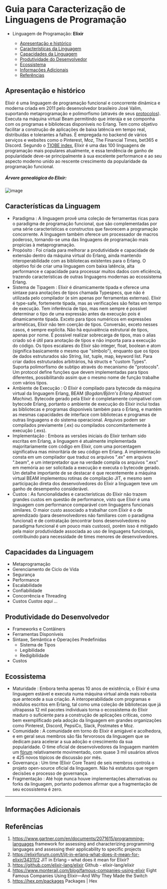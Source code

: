 <!--
Recomendações:
1. A
2. B

Contribuidores:
+ Kenia e Luiz
+ Mauricio Santiago, Gustavo Santos, Matheus Novais, Ivens Joris, Matheus Silva
+ Álvaro Souza Oliveira; Carlos Mosselman Cabral Neto; Thiago Vieira Souza Andrade; Caio Nery Matos Santos; Vanessa Machado Araújo
+ Daniel

Fontes:
+ Criação do TOC
  + [Table of contents generated with markdown-toc](http://ecotrust-canada.github.io/markdown-toc/)
---

-->

# Guia para Caracterização de Linguagens de Programação

+ Linguagem de Programação: **Elixir**

  + [Apresentação e histórico](#apresenta--o-e-hist-rico)
  + [Características da Linguagem](#caracter-sticas-da-linguagem)
  + [Capacidades da Linguagem](#capacidades-da-linguagem)
  + [Produtividade do Desenvolvedor](#produtividade-do-desenvolvedor)
  + [Ecossistema](#ecossistema)
  + [Informações Adicionais](#informa--es-adicionais)
  + [Referências](#refer-ncias)

## Apresentação e histórico

Elixir é uma linguagem de programação funcional e concorrente dinâmica e moderna criada em 2011 pelo desenvolvedor brasileiro José Valim, suportando metaprogramação e polimorfismo (através de seus [protocolos](https://elixir-lang.org/getting-started/protocols.html)). Executa na máquina virtual Beam permitindo que interaja e se componha com os programas e bibliotecas disponíveis no Erlang. Tem como objetivo facilitar a construção de aplicações de baixa latência em tempo real, distribuídas e tolerantes a falhas. É empregada no backend de vários serviços e websites como o Pinterest, Moz, The Financial Times, bet365 e Discord. Segundo o [TIOBE index](https://www.tiobe.com/tiobe-index/), Elixir é uma das 100 linguagens de programação mais populares atualmente, e essa tendência de ganho de popularidade deve-se principalmente à sua excelente performance e ao seu aspecto moderno unido ao rescente crescimento da popularidade da programação funcional.

##### Árvore genealógica do Elixir:

![image](./res/elixir-tree.png)

## Características da Linguagem

+ Paradigma
  :  A linguagem provê uma coleção de ferramentas ricas para o paradigma de programação funcional, que são complementadas por uma série características e constructos que favorecem a programação concorrente. A linguagem também oferece um processador de macros poderoso, tornando-se uma das linguagens de programação mais propícias à metaprogramação.
+ Propósito
  : Foi criada para melhorar a produtividade e capacidade de extensão dentro da máquina virtual do Erlang, ainda mantendo interoperabilidade com as bibliotecas existentes para o Erlang. O objetivo foi de criar uma linguagem com baixa latência, alta performance e capacidade para processar muitos dados com eficiência, trazendo características de outras linguagens modernas ao ecossistema Erlang.
+ Sistema de Tipagem
  : Elixir é dinamicamente tipada e oferece uma sintaxe para anotações de tipos chamada Typespecs, que não é utilizada pelo compilador (e sim apenas por ferramentas externas). Elixir é type-safe, fortemente tipada, mas as verificações são feitas em tempo de execução. Tem inferência de tipo, mas nem sempre é possível determinar o tipo de uma expressão antes da execução pois é dinamicamente tipada. Exceto para tipos numéricos em expressões aritméticas, Elixir não tem coerção de tipos. Conversão, exceto nesses casos, é sempre explícita. Não há equivalência estrutural de tipos, apenas por nome. É possível realizar sobrecarga de tipos, mas o alias criado só é útil para anotação de tipos e não importa para a execução do código.
  Os tipos escalares do Elixir são integer, float, boolean e atom (significa basicamente o mesmo que "símbolo"), enquanto que os tipos de dados estruturados são String, list, tuple, map, keyword list. Para criar dados estruturados arbitrários, há structs e "custom Types".
  Suporta polimorfismo de subtipo através do mecanismo de "protocols". Um protocol define funções que devem implementadas para tipos diferentes, possibilitando assim que o mesmo nome de função trabalhe com vários tipos.
+ Ambiente de Execução
  : O Elixir é compilado para bytecode da máquina virtual da linguagem Erlang, BEAM (_Bogdan/Björn's Erlang Abstract Machine_). Bytecode gerado pela Elixir é completamente compatível com bytecode Erlang, portanto o ambiente de execução do Elixir inclui todas as bibliotecas e programas disponíveis também para o Erlang, e mantém as mesmas capacidades de interface com bibliotecas e programas de outras linguagens e do sistema operacional. Arquivos podem ser compilados previamente (.ex) ou compilados concomitantemente à execução (.exs).
+ Implementação
  : Embora as versões iniciais do Elixir tenham sido escritas em Erlang, a linguagem é atualmente implementada majoritariamente com código em Elixir, com uma porcentagem significativa mas minoritária de seu código em Erlang. A implementação consta em um compilador que traduz os arquivos ".ex" em arquivos ".beam", e um interpretador que na verdade compila os arquivos ".exs" em memória ao ser solicitada a execução e executa o bytecode gerado. Um detalhe importante de se destacar é que recentemente a máquina virtual BEAM implementou rotinas de compilação JIT, e mesmo sem participação direta dos desenvolvedores do Elixir a linguagem teve um ganho de desempenho considerável.
+ Custos
  : As funcionalidades e características do Elixir não trazem grandes custos em questão de performance, visto que Elixir é uma linguagem com performance comparável com linguagens funcionais similares. O maior custo associado a trabalhar com Elixir é o de aprendizado (para desenvolvedores não familiares com o paradigma funcional) e de contratação (encontrar bons desenvolvedores no paradigma funcional é um pouco mais custoso), porém isso é mitigado pela maior produtividade associada ao uso de linguagens funcionais, contribuindo para necessidade de times menores de desenvolvedores.

## Capacidades da Linguagem

+ Metaprogramação
+ Gerenciamento de Ciclo de Vida
+ Segurança
+ Performance
+ Escalabilidade
+ Confiabilidade
+ Concorrência e Threading
+ Custos
  _Custos aqui ..._

## Produtividade do Desenvolvedor

+ Frameworks e Contâiners
+ Ferramentas Disponíveis
+ Sintaxe, Semântica e Operações Predefinidas
  + Sistema de Tipos
  + Legibilidade
  + Redigibilidade
+ Custos

## Ecossistema

+ Maturidade
  : Embora tenha apenas 10 anos de existência, o Elixir é uma linguagem estável e executa numa máquina virtual ainda mais robusta que antecede a sua criação. A interoperabilidade com programas e módulos escritos em Erlang, tal como uma coleção de bibliotecas que já ultrapassa 12 mil pacotes individuais torna o ecossistema do Elixir maduro o suficiente para a construção de aplicações críticas, como bem exemplificado pela adoção da linguagem em grandes organizações como Pinterest, Discord, PepsiCo, Slack, Postmates e Moz.
+ Comunidade
  : A comunidade em torno do Elixir é amigável e acolhedora, e em geral seus membros são fãs fervorosos da linguagem que se dedicam para acelerar a sua adoção e crescimento da sua popularidade. O time oficial de desenvolvedores da linguagem mantém um [fórum](https://elixirforum.com/about) relativamente movimentado, com quase 3 mil usuários ativos e 425 novos tópicos de discussão por mês.
+ Governança
  : Um time (Elixir Core Team) de seis membros controla o projeto open-source oficial da linguagem. Não há estatutos que regem decisões e processo de governança.
+ Fragmentação
  : Até hoje nunca houve implementações alternativas ou forks da linguagem, portanto podemos afirmar que a fragmentação de seu ecossistema é zero.

---

## Informações Adicionais

## Referências

1. https://www.gartner.com/en/documents/2071615/programming-languages
framework for assessing and characterizing programming languages and assessing their applicability to specific projects
2. https://elixirforum.com/t/jit-in-erlang-what-does-it-mean-for-elixir/34311/2
JIT in Erlang – what does it mean for Elixir?
3. https://github.com/elixir-lang/elixir
Github - elixir-lang/elixir
4. https://www.monterail.com/blog/famous-companies-using-elixir
Eight Famous Companies Using Elixir—And Why They Made the Switch
5. https://hex.pm/packages
Packages | Hex